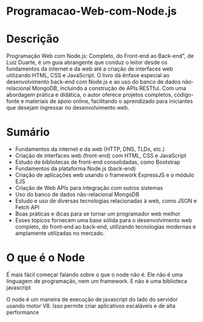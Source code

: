 # Programacao-Web-com-Node.js

# Descrição

Programação Web com Node.js: Completo, do Front-end ao Back-end", de Luiz Duarte, é um guia abrangente que conduz o leitor desde os fundamentos da internet e da web até a criação de interfaces web utilizando HTML, CSS e JavaScript. O livro dá ênfase especial ao desenvolvimento back-end com Node.js e ao uso do banco de dados não-relacional MongoDB, incluindo a construção de APIs RESTful. Com uma abordagem prática e didática, o autor oferece projetos completos, código-fonte e materiais de apoio online, facilitando o aprendizado para iniciantes que desejam ingressar no desenvolvimento web. 

# Sumário

* Fundamentos da internet e da web (HTTP, DNS, TLDs, etc.)
* Criação de interfaces web (front-end) com HTML, CSS e JavaScript
* Estudo de bibliotecas de front-end consolidadas, como Bootstrap
* Fundamentos da plataforma Node.js (back-end)
* Criação de aplicações web usando o framework ExpressJS e o módulo EJS
* Criação de Web APIs para integração com outros sistemas
* Uso do banco de dados não-relacional MongoDB
* Estudo e uso de diversas tecnologias relacionadas à web, como JSON e Fetch API
* Boas práticas e dicas para se tornar um programador web melhor
* Esses tópicos fornecem uma base sólida para o desenvolvimento web completo, do front-end ao back-end, utilizando tecnologias modernas e amplamente utilizadas no mercado. 

# O que é o Node

É mais fácil começar falando sobre o que o node não é. Ele não é uma linguagem de programação, nem um framework. E não é uma biblioteca javascript

O node é um maneira de execução de javascript do lado do servidor usando  motor V8. Isso permite criar aplicativos escaláveis e de alta performance